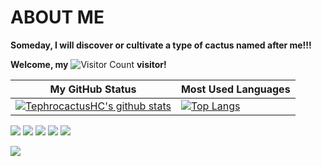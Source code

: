 # ABOUT ME
**Someday, I will discover or cultivate a type of cactus named after me!!!**

**Welcome, my** ![Visitor Count](https://profile-counter.glitch.me/TephrocactusMYC/count.svg) **visitor!**

| My GitHub Status                                                                                                                                                     | Most Used Languages                                                                                                                          |
|----------------------------------------------------------------------------------------------------------------------------------------------------------------------|----------------------------------------------------------------------------------------------------------------------------------------------|
| [![TephrocactusHC's github stats](https://github-readme-stats.vercel.app/api?username=ghost233lism&theme=buefy&show_icons=true&layout=compact)](https://github.com/anuraghazra/github-readme-stats)|[![Top Langs](https://github-readme-stats.vercel.app/api/top-langs/?username=ghost233lism)](https://github.com/anuraghazra/github-readme-stats)|

![](http://github-profile-summary-cards.vercel.app/api/cards/repos-per-language?username=ghost233lism&theme=vue)
![](http://github-profile-summary-cards.vercel.app/api/cards/most-commit-language?username=ghost233lism&theme=vue)
![](http://github-profile-summary-cards.vercel.app/api/cards/stats?username=ghost233lism&theme=vue)
![](http://github-profile-summary-cards.vercel.app/api/cards/productive-time?username=ghost233lism&theme=vue&utcOffset=8)
![](http://github-profile-summary-cards.vercel.app/api/cards/profile-details?username=ghost233lism&theme=vue)

<!--   profile-green-animate -->
![](./profile-3d-contrib/profile-green-animate.svg)


